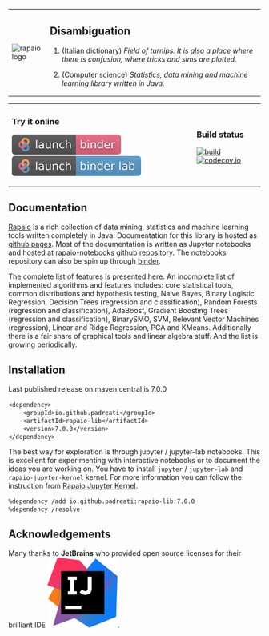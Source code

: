 
<table style="border: none">
<tr><td>

![rapaio logo](./docs/logo/logo-medium.png)
</td>
<td>

## Disambiguation

1.  (Italian dictionary) *Field of turnips. It is also a place 
where there is confusion, where tricks and sims are plotted.*

2.  (Computer science) *Statistics, data mining and machine learning 
library written in Java.*
</td>
</tr>
</table>
<table style="border: none">
<tr>
<td>

### Try it online
 
[![Launch rapaio with rapaio-jupyter-kernel jupyter binder](images/launch-binder.svg)](https://mybinder.org/v2/gh/padreati/rapaio-notebooks/master) 
[![Launch rapaio with rapaio-jupyter-kernel jupyter-lab binder](images/launch-binder-lab.svg)](https://mybinder.org/v2/gh/padreati/rapaio-notebooks/master?urlpath=lab)
</td>
<td>

### Build status

[![build](https://github.com/padreati/rapaio/actions/workflows/maven.yml/badge.svg)](https://github.com/padreati/rapaio/actions/workflows/maven.yml/badge.svg)
[![codecov.io](https://codecov.io/github/padreati/rapaio/coverage.svg?branch=master)](https://codecov.io/github/padreati/rapaio?branch=master)
</td>
</tr>
</table>

## Documentation

[Rapaio](https://padreati.github.io/rapaio/) is a rich collection of data mining, statistics and machine learning tools written completely
in Java. Documentation for this library is hosted as [github pages](https://padreati.github.io/rapaio/). Most of the documentation is
written as Jupyter notebooks and hosted at
[rapaio-notebooks github repository](https://github.com/padreati/rapaio-notebooks). The notebooks repository can also be spin up
through [binder]().

The complete list of features is presented [here](https://padreati.github.io/rapaio/complete-library-features/). An incomplete list of
implemented algorithms and features includes: core statistical tools, common distributions and hypothesis testing, Naive Bayes, Binary
Logistic Regression, Decision Trees (regression and classification), Random Forests (regression and classification), AdaBoost, Gradient
Boosting Trees (regression and classification), BinarySMO, SVM, Relevant Vector Machines (regression), Linear and Ridge Regression, PCA and
KMeans. Additionally there is a fair share of graphical tools and linear algebra stuff. And the list is growing periodically.

## Installation

Last published release on maven central is 7.0.0

    <dependency>
        <groupId>io.github.padreati</groupId>
        <artifactId>rapaio-lib</artifactId>
        <version>7.0.0</version>
    </dependency>

The best way for exploration is through jupyter / jupyter-lab notebooks. This is excellent for experimenting with interactive notebooks or
to document the ideas you are working on. You have to install `jupyter` / `jupyter-lab` and `rapaio-jupyter-kernel` kernel. 
For more information you can follow the instruction from
[Rapaio Jupyter Kernel](https://github.com/padreati/rapaio-jupyter-kernel#installation). 

    %dependency /add io.github.padreati:rapaio-lib:7.0.0
    %dependency /resolve

## Acknowledgements

Many thanks to **JetBrains** who provided open source licenses for their brilliant IDE 
[![a](images/intellij-idea_logos/logo.svg)](https://www.jetbrains.com/?from=rapaio).

